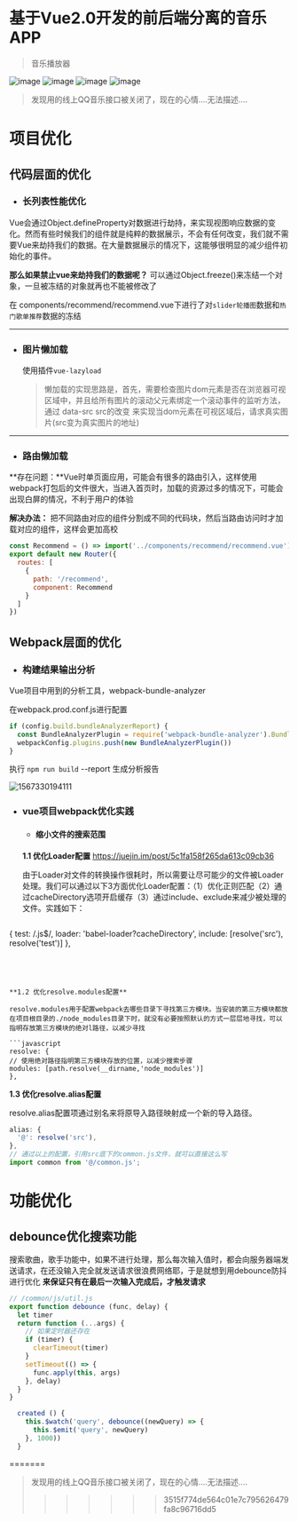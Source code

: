 # 基于Vue2.0开发的前后端分离的音乐APP

> 音乐播放器

![image](https://github.com/LilyChenlin/imageStore/blob/master/images/1.png)
![image](https://github.com/LilyChenlin/imageStore/blob/master/images/2.png)
![image](https://github.com/LilyChenlin/imageStore/blob/master/images/3.png)
![image](https://github.com/LilyChenlin/imageStore/blob/master/images/4.png)


> 发现用的线上QQ音乐接口被关闭了，现在的心情....无法描述....

# 项目优化

## 代码层面的优化

- ### 长列表性能优化

Vue会通过Object.defineProperty对数据进行劫持，来实现视图响应数据的变化。然而有些时候我们的组件就是纯粹的数据展示，不会有任何改变，我们就不需要Vue来劫持我们的数据。在大量数据展示的情况下，这能够很明显的减少组件初始化的事件。

**那么如果禁止vue来劫持我们的数据呢？**  可以通过Object.freeze()来冻结一个对象，一旦被冻结的对象就再也不能被修改了

在 components/recommend/recommend.vue下进行了对`slider轮播图`数据和`热门歌单推荐`数据的冻结

---

- ### 图片懒加载

  使用插件`vue-lazyload`

  > 懒加载的实现思路是，首先，需要检查图片dom元素是否在浏览器可视区域中，并且给所有图片的滚动父元素绑定一个滚动事件的监听方法，通过 data-src src的改变 来实现当dom元素在可视区域后，请求真实图片(src变为真实图片的地址)

---

- ### 路由懒加载

**存在问题：**Vue时单页面应用，可能会有很多的路由引入，这样使用webpack打包后的文件很大，当进入首页时，加载的资源过多的情况下，可能会出现白屏的情况，不利于用户的体验

**解决办法：** 把不同路由对应的组件分割成不同的代码块，然后当路由访问时才加载对应的组件，这样会更加高校

```javascript
const Recommend = () => import('../components/recommend/recommend.vue')
export default new Router({
  routes: [
    {
      path: '/recommend',
      component: Recommend
    }
  ]
})
```

## Webpack层面的优化

- ### 构建结果输出分析

 Vue项目中用到的分析工具，webpack-bundle-analyzer

在webpack.prod.conf.js进行配置

```javascript
if (config.build.bundleAnalyzerReport) {
  const BundleAnalyzerPlugin = require('webpack-bundle-analyzer').BundleAnalyzerPlugin
  webpackConfig.plugins.push(new BundleAnalyzerPlugin())
}
```

执行 `npm run build` --report 生成分析报告

![1567330194111](D:\2019.5月秋招准备\面试题\音乐播放器\1567330194111.png)

- ### vue项目webpack优化实践

  - #### 缩小文件的搜索范围

  **1.1 优化Loader配置** https://juejin.im/post/5c1fa158f265da613c09cb36

     由于Loader对文件的转换操作很耗时，所以需要让尽可能少的文件被Loader处理。我们可以通过以下3方面优化Loader配置：（1）优化正则匹配（2）通过cacheDirectory选项开启缓存（3）通过include、exclude来减少被处理的文件。实践如下：

  ```javascript
{
    test: /\.js$/,
    loader: 'babel-loader?cacheDirectory',
    include: [resolve('src'), resolve('test')]
  },
  ```
  

  

**1.2 优化resolve.modules配置**

resolve.modules用于配置webpack去哪些目录下寻找第三方模块。当安装的第三方模块都放在项目根目录的./node_modules目录下时，就没有必要按照默认的方式一层层地寻找，可以指明存放第三方模块的绝对l路径，以减少寻找

  ```javascript
  resolve: {
  // 使用绝对路径指明第三方模块存放的位置，以减少搜索步骤
  modules: [path.resolve(__dirname,'node_modules')]
  },
  ```

  **1.3  优化resolve.alias配置**

   resolve.alias配置项通过别名来将原导入路径映射成一个新的导入路径。

  ```javascript
  alias: {
    '@': resolve('src'),
  },
  // 通过以上的配置，引用src底下的common.js文件，就可以直接这么写
  import common from '@/common.js';
  ```

  

# 功能优化

## debounce优化搜索功能

搜索歌曲，歌手功能中，如果不进行处理，那么每次输入值时，都会向服务器端发送请求，在还没输入完全就发送请求很浪费网络耶，于是就想到用debounce防抖进行优化 **来保证只有在最后一次输入完成后，才触发请求**

```javascript
// /common/js/util.js
export function debounce (func, delay) {
  let timer
  return function (...args) {
    // 如果定时器还存在
    if (timer) {
      clearTimeout(timer)
    }
    setTimeout(() => {
      func.apply(this, args)
    }, delay)
  }
}
```

```javascript
  created () {
    this.$watch('query', debounce((newQuery) => {
      this.$emit('query', newQuery)
    }, 1000))
  }

```

=======
> 发现用的线上QQ音乐接口被关闭了，现在的心情....无法描述....
>>>>>>> 3515f774de564c01e7c795626479fa8c96716dd5
